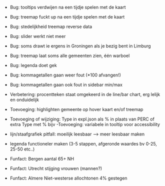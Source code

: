 - Bug: tooltips verdwijen na een tijdje spelen met de kaart
- Bug: treemap fuckt up na een tijdje spelen met de kaart
- Bug: stedelijkheid treemap reverse data
- Bug: slider werkt niet meer
- Bug: soms drawt ie ergens in Groningen als je bezig bent in Limburg
- Bug: treemap laat soms alle gemeenten zien, één warboel
- Bug: legenda doet gek
- Bug: kommagetallen gaan weer fout (*100 afvangen!)
- Bug: kommagetallen gaan ook fout in sidebar min/max
  
- Verbetering: procentteken staat omgekeerd in de line/bar chart, erg lelijk en onduidelijk
- Toevoeging: highlighten gemeente op hover kaart en/of treemap
- Toevoeging of wijziging: Type in expl.json als % in plaats van PERC of extra Type met % bijv
 -Toevoeging: variabele in tooltip voor accessibility
 
- lijn/staafgrafiek pitfall: moeilijk leesbaar --> meer leesbaar maken
- legenda functioneler maken (3-5 stappen, afgeronde waardes bv 0-25, 25-50 etc..)

- Funfact: Bergen aantal 65+   NH
- Funfact: Utrecht stijging vrouwen (mannen?)
- Funfact: Almere Niet-westerse allochtonen 4% gestegen
